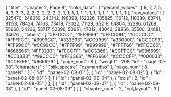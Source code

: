 {
  "title" : "Chapter 2, Page 8",
  "color_data" : {
    "percent_values" : [
      9,
      7,
      7,
      5,
      4,
      3,
      3,
      3,
      2,
      2,
      2,
      2,
      2,
      2,
      2,
      1,
      1,
      1,
      1,
      1,
      1,
      1,
      1,
      1,
      1,
      1,
      1,
      1,
      1,
      1
    ],
    "raw_values" : [
      325470,
      248059,
      243142,
      196398,
      152326,
      135825,
      116112,
      110380,
      83741,
      81158,
      78424,
      74163,
      73419,
      73022,
      71129,
      65216,
      64804,
      62286,
      61268,
      55668,
      54236,
      53717,
      52396,
      50651,
      47012,
      43043,
      38266,
      35500,
      34881,
      34676
    ],
    "labels" : [
      "#FFCCCC",
      "#FF9999",
      "#FFCC99",
      "#CCCCCC",
      "#FFFFCC",
      "#9999CC",
      "#333333",
      "#CC9999",
      "#330000",
      "#CCCC99",
      "#FF99CC",
      "#CC99CC",
      "#FFFF99",
      "#999999",
      "#FFFF66",
      "#FFCC66",
      "#666666",
      "#FF3333",
      "#FFCCFF",
      "#CC3366",
      "#CCFFCC",
      "#996699",
      "#CC3333",
      "#99CCCC",
      "#FF3366",
      "#FF6666",
      "#CCCCFF",
      "#000033",
      "#CCFFFF",
      "#666699"
    ],
    "page_num" : 8
  },
  "weight" : 208,
  "id" : "page-02-08",
  "characters" : [
    "silk_spectre",
    "ozymandias"
  ],
  "page_num" : 8,
  "panels" : [
    [
      {
        "id" : "panel-02-08-01"
      },
      {
        "id" : "panel-02-08-02"
      },
      {
        "id" : "panel-02-08-03"
      }
    ],
    [
      {
        "id" : "panel-02-08-04"
      },
      {
        "cols" : 2,
        "id" : "panel-02-08-05"
      }
    ],
    [
      {
        "id" : "panel-02-08-07"
      },
      {
        "id" : "panel-02-08-08"
      },
      {
        "id" : "panel-02-08-09"
      }
    ]
  ],
  "chapter_num" : 2,
  "col_layout" : 3
}

